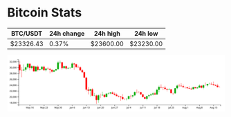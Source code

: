 # Bitcoin Stats

BTC/USDT|24h change|24h high|24h low|
|---|---|---|---|
|$23326.43|0.37%|$23600.00|$23230.00|

<img src="./chart.svg">
